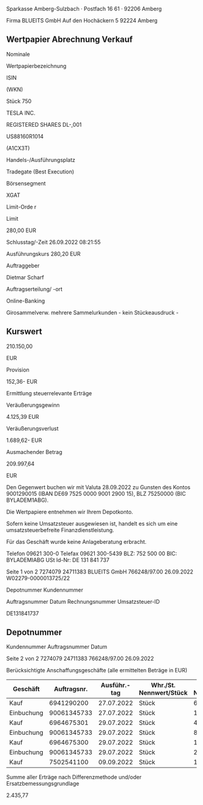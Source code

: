<!-- image -->

Sparkasse Amberg-Sulzbach · Postfach 16 61 · 92206 Amberg

Firma BLUEITS GmbH Auf den Hochäckern 5 92224 Amberg

## Wertpapier Abrechnung Verkauf

Nominale

Wertpapierbezeichnung

ISIN

(WKN)

Stück 750

TESLA INC.

REGISTERED SHARES DL-,001

US88160R1014

(A1CX3T)

Handels-/Ausführungsplatz

Tradegate (Best Execution)

Börsensegment

XGAT

Limit-Orde r

Limit

280,00 EUR

Schlusstag/-Zeit 26.09.2022 08:21:55

Ausführungskurs 280,20 EUR

Auftraggeber

Dietmar Scharf

Auftragserteilung/ -ort

Online-Banking

Girosammelverw. mehrere Sammelurkunden - kein Stückeausdruck -

## Kurswert

210.150,00

EUR

Provision

152,36- EUR

Ermittlung steuerrelevante Erträge

Veräußerungsgewinn

4.125,39 EUR

Veräußerungsverlust

1.689,62- EUR

Ausmachender Betrag

209.997,64

EUR

Den Gegenwert buchen wir mit Valuta 28.09.2022 zu Gunsten des Kontos 9001290015 (IBAN DE69 7525 0000 9001 2900 15), BLZ 75250000 (BIC BYLADEM1ABG).

Die Wertpapiere entnehmen wir Ihrem Depotkonto.

Sofern keine Umsatzsteuer ausgewiesen ist, handelt es sich um eine umsatzsteuerbefreite Finanzdienstleistung.

Für das Geschäft wurde keine Anlageberatung erbracht.

Telefon 09621 300-0 Telefax 09621 300-5439 BLZ: 752 500 00 BIC: BYLADEMIABG USt Id-Nr: DE 131 841 737

Seite 1 von 2 7274079 24711383 BLUEITS GmbH 766248/97.00 26.09.2022 W02279-0000013725/22

Depotnummer Kundennummer

Auftragsnummer Datum Rechnungsnummer Umsatzsteuer-ID

DE131841737

<!-- image -->

## Depotnummer

Kundennummer Auftragsnummer Datum

Seite 2 von 2 7274079 24711383 766248/97.00 26.09.2022

Berücksichtigte Anschaffungsgeschäfte (alle ermittelten Beträge in EUR)

| Geschäft   |   Auftragsnr. | Ausführ.-tag   | Whr./St. Nennwert/Stück   | Whr./St. Nennwert/Stück   | AS-Kosten   | Erlös     | ant. Ergebnis   | ant. Ergebnis   |
|------------|---------------|----------------|---------------------------|---------------------------|-------------|-----------|-----------------|-----------------|
| Kauf       |    6941290200 | 27.07.2022     | Stück                     | 60,0000                   | 15.629,32-  | 16.799,81 | 1.170,49        | (D)             |
| Einbuchung |   90061345733 | 27.07.2022     | Stück                     | 120,0000                  | 31.258,65-  | 33.599,62 | 2.340,97        | (D)             |
| Kauf       |    6964675301 | 29.07.2022     | Stück                     | 40,0000                   | 11.133,33-  | 11.199,87 | 66,54           | (D)             |
| Einbuchung |   90061345733 | 29.07.2022     | Stück                     | 80,0000                   | 22.266,67-  | 22.399,75 | 133,08          | (D)             |
| Kauf       |    6964675300 | 29.07.2022     | Stück                     | 100,0000                  | 27.861,58-  | 27.999,69 | 138,11          | (D)             |
| Einbuchung |   90061345733 | 29.07.2022     | Stück                     | 200,0000                  | 55.723,17-  | 55.999,37 | 276,20          | (D)             |
| Kauf       |    7502541100 | 09.09.2022     | Stück                     | 150,0000                  | 43.689,15-  | 41.999,53 | 1.689,62-       | (D)             |

Summe aller Erträge nach Differenzmethode und/oder Ersatzbemessungsgrundlage

2.435,77